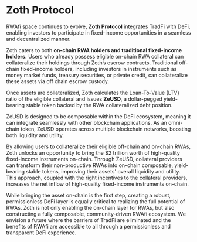 # Zoth Protocol

RWAfi space continues to evolve, **Zoth Protocol** integrates TradFi with DeFi, enabling investors to participate in fixed-income opportunities in a seamless and decentralized manner.

Zoth caters to both **on-chain RWA holders and traditional fixed-income holders.** Users who already possess eligible on-chain RWA collateral can collateralize their holdings through Zoth’s escrow contracts. Traditional off-chain fixed-income holders, including investors in instruments such as money market funds, treasury securities, or private credit, can collateralize these assets via off chain escrow custody.

Once assets are collateralized, Zoth calculates the Loan-To-Value (LTV) ratio of the eligible collateral and issues **ZeUSD**, a dollar-pegged yield-bearing stable token backed by the RWA collateralized debt position.

ZeUSD is designed to be composable within the DeFi ecosystem, meaning it can integrate seamlessly with other blockchain applications. As an omni-chain token, ZeUSD operates across multiple blockchain networks, boosting both liquidity and utility.

By allowing users to collateralize their eligible off-chain and on-chain RWAs, Zoth unlocks an opportunity to bring the $2 trillion worth of high-quality fixed-income instruments on-chain. Through ZeUSD, collateral providers can transform their non-productive RWAs into on-chain composable, yield-bearing stable tokens, improving their assets' overall liquidity and utility. This approach, coupled with the right incentives to the collateral providers, increases the net inflow of high-quality fixed-income instruments on-chain.

While bringing the asset on-chain is the first step, creating a robust, permissionless DeFi layer is equally critical to realizing the full potential of RWAs. Zoth is not only enabling the on-chain layer for RWAs, but also constructing a fully composable, community-driven RWAfi ecosystem. We envision a future where the barriers of TradFi are eliminated and the benefits of RWAfi are accessible to all through a permissionless and transparent DeFi experience.
